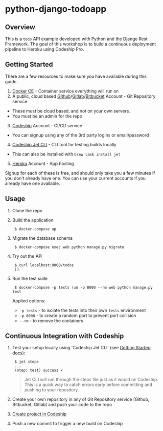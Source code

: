 # python-django-todoapp

## Overview
This is a `todo` API example developed with Python and the Django Rest Framework.
The goal of this workshop is to build a continuous deployment pipeline to Heroku using Codeship Pro.

## Getting Started

There are a few resources to make sure you have available during this guide.

1. [Docker CE](https://store.docker.com/search?type=edition&offering=community) - Container service everything will run on
2. A public, cloud based [Github](https://github.com/join)/[Gitlab](https://gitlab.com/users/sign_in#register)/[Bitbucket](https://bitbucket.org/account/signup/) Account - Git Repository service
  + These must be cloud based, and not on your own servers.
  + You must be an admin for the repo
3. [Codeship](https://app.codeship.com/registrations/new) Account - CI/CD service
  + You can signup using any of the 3rd party logins or email/password
4. [Codeship Jet CLI](https://documentation.codeship.com/pro/getting-started/installation/#installing-jet) - CLI tool for testing builds locally
  + This can also be installed with `brew cask install jet`

5. [Heroku](https://signup.heroku.com/) Account - App hosting

Signup for each of these is free, and should only take you a few minutes if you don't already have one.  You can use your current accounts if you already have one available.

## Usage

1. Clone the repo

1. Build the application

        $ docker-compose up

1. Migrate the database schema

        $ docker-compose exec web python manage.py migrate

1. Try out the API

        $ curl localhost:8000/todos
        []

1. Run the test suite

        $ docker-compose -p tests run -p 8000 --rm web python manage.py test
    Applied options:
    - `-p tests` - to isolate the tests into their own `tests` environment
    - `-p 8000` - to create a random port to prevent port collision
    - `--rm` - to remove the containers


## Continuous Integration with Codeship

1. Test your setup locally using 'Codeship Jet CLI' (see [Getting Started docs](https://documentation.codeship.com/pro/jet-cli/usage-overview/)):

        $ jet steps
        ...
        (step: test) success ✔
    > Jet CLI will run through the steps file just as it would on Codeship. This is a quick way to catch errors early before committing and pushing to your repository.

1. Create your own repository in any of Git Repository service (Github, Bitbucket, Gitlab) and push your code to the repo

1. [Create project in Codeship](https://documentation.codeship.com/pro/quickstart/codeship-configuration/#setting-up-a-new-project)

1. Push a new commit to trigger a new build on Codeship

